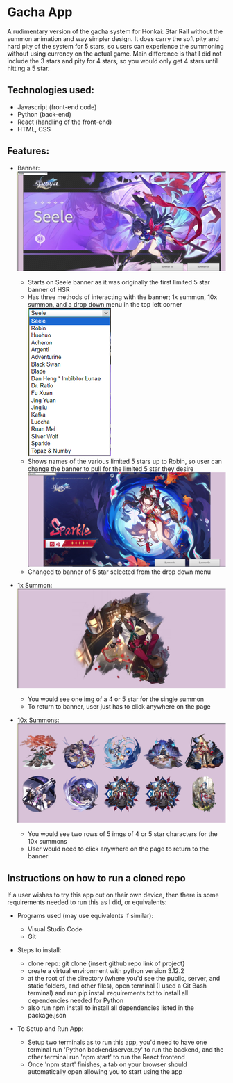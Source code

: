 # Gacha App
A rudimentary version of the gacha system for Honkai: Star Rail without the summon animation and way simpler design. It does carry the soft pity and hard pity of the system for 5 stars, so users can experience the summoning without using currency on the actual game. Main difference is that I did not include the 3 stars and pity for 4 stars, so you would only get 4 stars until hitting a 5 star.

## Technologies used:
* Javascript (front-end code)
* Python (back-end)
* React (handling of the front-end)
* HTML, CSS

## Features:
* Banner:
![Banner](/static/Banner.png)
    * Starts on Seele banner as it was originally the first limited 5 star banner of HSR
    * Has three methods of interacting with the banner; 1x summon, 10x summon, and a drop down menu in the top left corner
![Drop Down Menu](/static/menu.png)
    * Shows names of the various limited 5 stars up to Robin, so user can change the banner to pull for the limited 5 star they desire
![Banner Change](/static/banner-change.png)
    * Changed to banner of 5 star selected from the drop down menu
* 1x Summon:
![1x Summon page](/static/summon.png)
    * You would see one img of a 4 or 5 star for the single summon
    * To return to banner, user just has to click anywhere on the page

* 10x Summons:
![10x Summons page](/static/summons.png)
    * You would see two rows of 5 imgs of 4 or 5 star characters for the 10x summons
    * User would need to click anywhere on the page to return to the banner

## Instructions on how to run a cloned repo
If a user wishes to try this app out on their own device, then there is some requirements needed to run this as I did, or equivalents:
* Programs used (may use equivalents if similar):
    * Visual Studio Code
    * Git

* Steps to install:
    * clone repo: git clone {insert github repo link of project}
    * create a virtual environment with python version 3.12.2 
    * at the root of the directory (where you'd see the public, server, and static folders, and other files), open terminal (I used a Git Bash terminal) and run pip install requirements.txt to install all dependencies needed for Python
    * also run npm install to install all dependencies listed in the package.json

* To Setup and Run App:
    * Setup two terminals as to run this app, you'd need to have one terminal run 'Python backend/server.py' to run the backend, and the other terminal run 'npm start' to run the React frontend
    * Once 'npm start' finishes, a tab on your browser should automatically open allowing you to start using the app